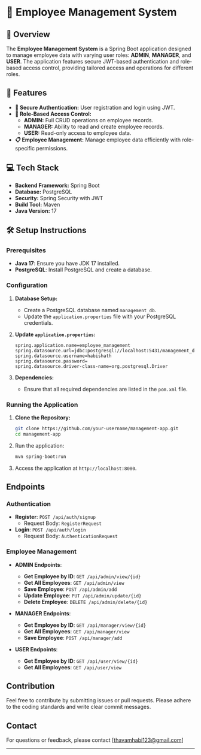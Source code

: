 # 🌟 Employee Management System

## 📝 Overview

The **Employee Management System** is a Spring Boot application designed to manage employee data with varying user roles: **ADMIN**, **MANAGER**, and **USER**. The application features secure JWT-based authentication and role-based access control, providing tailored access and operations for different roles.

## 🚀 Features

- **🔐 Secure Authentication:** User registration and login using JWT.
- **🔑 Role-Based Access Control:**
  - **ADMIN:** Full CRUD operations on employee records.
  - **MANAGER:** Ability to read and create employee records.
  - **USER:** Read-only access to employee data.
- **📋 Employee Management:** Manage employee data efficiently with role-specific permissions.

## 💻 Tech Stack

- **Backend Framework:** Spring Boot
- **Database:** PostgreSQL
- **Security:** Spring Security with JWT
- **Build Tool:** Maven
- **Java Version:** 17

## 🛠️ Setup Instructions

### Prerequisites

- **Java 17**: Ensure you have JDK 17 installed.
- **PostgreSQL**: Install PostgreSQL and create a database.

### Configuration

1. **Database Setup:**
   - Create a PostgreSQL database named `management_db`.
   - Update the `application.properties` file with your PostgreSQL credentials.

2. **Update `application.properties`:**

   ```properties
   spring.application.name=employee_management
   spring.datasource.url=jdbc:postgresql://localhost:5431/management_db
   spring.datasource.username=habishath
   spring.datasource.password=
   spring.datasource.driver-class-name=org.postgresql.Driver

2. **Dependencies:**
   - Ensure that all required dependencies are listed in the `pom.xml` file.

### Running the Application

1. **Clone the Repository:**
   ```bash
   git clone https://github.com/your-username/management-app.git
   cd management-app
    ```

3. Run the application:
   ```bash
   mvn spring-boot:run
   ```

4. Access the application at `http://localhost:8080`.

## Endpoints

### Authentication

- **Register**: `POST /api/auth/signup`
  - Request Body: `RegisterRequest`
- **Login**: `POST /api/auth/login`
  - Request Body: `AuthenticationRequest`

### Employee Management

- **ADMIN Endpoints**:
  - **Get Employee by ID**: `GET /api/admin/view/{id}`
  - **Get All Employees**: `GET /api/admin/view`
  - **Save Employee**: `POST /api/admin/add`
  - **Update Employee**: `PUT /api/admin/update/{id}`
  - **Delete Employee**: `DELETE /api/admin/delete/{id}`

- **MANAGER Endpoints**:
  - **Get Employee by ID**: `GET /api/manager/view/{id}`
  - **Get All Employees**: `GET /api/manager/view`
  - **Save Employee**: `POST /api/manager/add`

- **USER Endpoints**:
  - **Get Employee by ID**: `GET /api/user/view/{id}`
  - **Get All Employees**: `GET /api/user/view`

## Contribution

Feel free to contribute by submitting issues or pull requests. Please adhere to the coding standards and write clear commit messages.


## Contact

For questions or feedback, please contact [thavamhabi123@gmail.com]

---
